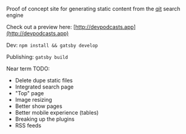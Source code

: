 Proof of concept site for generating static content from the [qit](https://github.com/codingblocks/podcast-app) search engine

Check out a preview here: [http://devpodcasts.app](http://devpodcasts.app)

Dev:
```npm install && gatsby develop```

Publishing:
```gatsby build```

Near term TODO:

* Delete dupe static files
* Integrated search page
* "Top" page
* Image resizing
* Better show pages
* Better mobile experience (tables)
* Breaking up the plugins
* RSS feeds